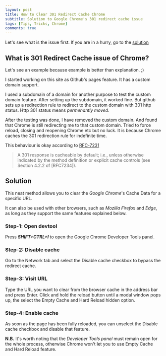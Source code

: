 ```yaml
---
layout: post
title: How to Clear 301 Redirect Cache Chrome
subtitle: Solution to Google Chrome's 301 redirect cache issue
tags: [Tips, Tricks, Chrome]
comments: true
---
```


Let's see what is the issue first. If you are in a hurry, go to the [solution](#solution)

## What is 301 Redirect Cache issue of Chrome?

Let's see an example because example is better than explanation. ;)

I started working on this site as Github's pages feature. It has a custom domain support.

I used a subdomain of a domain for another purpose to test the custom domain feature. After setting up the subdomain, it worked fine. But github sets up a redirection rule to redirect to the custom domain with 301 http status. Http 301 status means *permenantly moved*.

After the testing was done, I have removed the custom domain. And found that Chrome is still redirecting me to that custom domain. Tried to force reload, closing and reopening Chrome etc but no luck. It is because Chrome caches the 301 redirection rule for indefinite time.

This behaviour is okay according to [RFC-7231](https://tools.ietf.org/html/rfc7231#section-6.4.2)

> A 301 response is cacheable by default; i.e., unless otherwise indicated by the method definition or explicit cache controls (see Section 4.2.2 of [RFC7234]).



## Solution

This neat method allows you to clear the *Google Chrome*'s Cache Data for a specific URL. 

It can also be used with other browsers, such as *Mozilla Firefox* and *Edge*, as long as they support the same features explained below.

### Step-1: Open devtool
Press ***SHIFT+CTRL+I*** to open the Google Chrome Developer Tools panel.

### Step-2: Disable cache
Go to the Network tab and select the Disable cache checkbox to bypass the redirect cache.

### Step-3: Visit URL
Type the URL you want to clear from the browser cache in the address bar and press Enter.
Click and hold the reload button until a modal window pops up, the select the Empty Cache and Hard Reload hidden option.

### Step-4: Enable cache
As soon as the page has been fully reloaded, you can unselect the Disable cache checkbox and disable that feature.

**N.B.** It's worth noting that the *Developer Tools panel* must remain open for the whole process, otherwise Chrome won't let you to use Empty Cache and Hard Reload feature.
